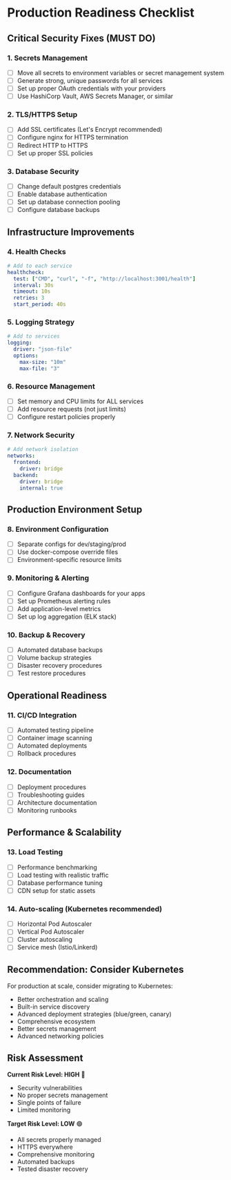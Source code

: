 # Production Readiness Checklist

## Critical Security Fixes (MUST DO)

### 1. Secrets Management
- [ ] Move all secrets to environment variables or secret management system
- [ ] Generate strong, unique passwords for all services
- [ ] Set up proper OAuth credentials with your providers
- [ ] Use HashiCorp Vault, AWS Secrets Manager, or similar

### 2. TLS/HTTPS Setup
- [ ] Add SSL certificates (Let's Encrypt recommended)
- [ ] Configure nginx for HTTPS termination
- [ ] Redirect HTTP to HTTPS
- [ ] Set up proper SSL policies

### 3. Database Security
- [ ] Change default postgres credentials
- [ ] Enable database authentication
- [ ] Set up database connection pooling
- [ ] Configure database backups

## Infrastructure Improvements

### 4. Health Checks
```yaml
# Add to each service
healthcheck:
  test: ["CMD", "curl", "-f", "http://localhost:3001/health"]
  interval: 30s
  timeout: 10s
  retries: 3
  start_period: 40s
```

### 5. Logging Strategy
```yaml
# Add to services
logging:
  driver: "json-file"
  options:
    max-size: "10m"
    max-file: "3"
```

### 6. Resource Management
- [ ] Set memory and CPU limits for ALL services
- [ ] Add resource requests (not just limits)
- [ ] Configure restart policies properly

### 7. Network Security
```yaml
# Add network isolation
networks:
  frontend:
    driver: bridge
  backend:
    driver: bridge
    internal: true
```

## Production Environment Setup

### 8. Environment Configuration
- [ ] Separate configs for dev/staging/prod
- [ ] Use docker-compose override files
- [ ] Environment-specific resource limits

### 9. Monitoring & Alerting
- [ ] Configure Grafana dashboards for your apps
- [ ] Set up Prometheus alerting rules
- [ ] Add application-level metrics
- [ ] Set up log aggregation (ELK stack)

### 10. Backup & Recovery
- [ ] Automated database backups
- [ ] Volume backup strategies  
- [ ] Disaster recovery procedures
- [ ] Test restore procedures

## Operational Readiness

### 11. CI/CD Integration
- [ ] Automated testing pipeline
- [ ] Container image scanning
- [ ] Automated deployments
- [ ] Rollback procedures

### 12. Documentation
- [ ] Deployment procedures
- [ ] Troubleshooting guides
- [ ] Architecture documentation
- [ ] Monitoring runbooks

## Performance & Scalability

### 13. Load Testing
- [ ] Performance benchmarking
- [ ] Load testing with realistic traffic
- [ ] Database performance tuning
- [ ] CDN setup for static assets

### 14. Auto-scaling (Kubernetes recommended)
- [ ] Horizontal Pod Autoscaler
- [ ] Vertical Pod Autoscaler  
- [ ] Cluster autoscaling
- [ ] Service mesh (Istio/Linkerd)

## Recommendation: Consider Kubernetes

For production at scale, consider migrating to Kubernetes:
- Better orchestration and scaling
- Built-in service discovery
- Advanced deployment strategies (blue/green, canary)
- Comprehensive ecosystem
- Better secrets management
- Advanced networking policies

## Risk Assessment

**Current Risk Level: HIGH** 🔴
- Security vulnerabilities
- No proper secrets management
- Single points of failure
- Limited monitoring

**Target Risk Level: LOW** 🟢
- All secrets properly managed
- HTTPS everywhere
- Comprehensive monitoring
- Automated backups
- Tested disaster recovery
